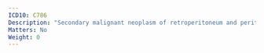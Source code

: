 ```yaml
---
ICD10: C786
Description: "Secondary malignant neoplasm of retroperitoneum and peritoneum"
Matters: No
Weight: 0
---
```

